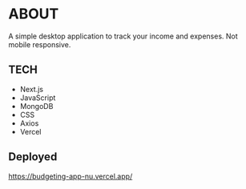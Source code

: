 # ABOUT

A simple desktop application to track your income and expenses. Not mobile responsive.

## TECH

* Next.js
* JavaScript
* MongoDB
* CSS
* Axios
* Vercel

## Deployed

https://budgeting-app-nu.vercel.app/